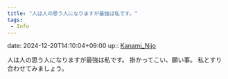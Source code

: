 ```yaml
---
title: "人は人の思う人になりますが最強は私です。"
tags:
 - Info
---
```


date: 2024-12-20T14:10:04+09:00
up:: [Kanami_Nijo](../Bar/Novel/Nacaria/Kanami_Nijo.md)

人は人の思う人になりますが最強は私です。
掛かってこい、願い事。
私とすり合わせてみましょう。
